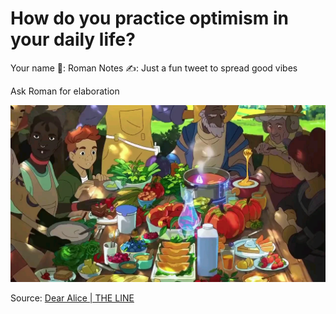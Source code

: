 # How do you practice optimism in your daily life?

Your name 👤: Roman
Notes ✍️: Just a fun tweet to spread good vibes

Ask Roman for elaboration

![Untitled](../../../../../../Dream%20DAO%20Working%20Groups%20Home%20Season%201%204d1702104a2f4180a27e92b0510bd283/Dream%20DAO%20Phase%201%20Working%20Groups%20c53752864e064f6da1b9f1c4ed1019ba/Archive%208edf6dce91fa41779a44ace7d52b64cf/Social%20media%20WG%20762588e53f1f4bab8b155ffff33c091e/Twitter%20Ideas%20165328cb144f4b179c6b67ff48255a07/How%20do%20you%20practice%20optimism%20in%20your%20daily%20life%20eb52472b12a54b569351cbab4fb69844/Untitled.png)

Source: [Dear Alice | THE LINE](https://www.youtube.com/watch?v=z-Ng5ZvrDm4)